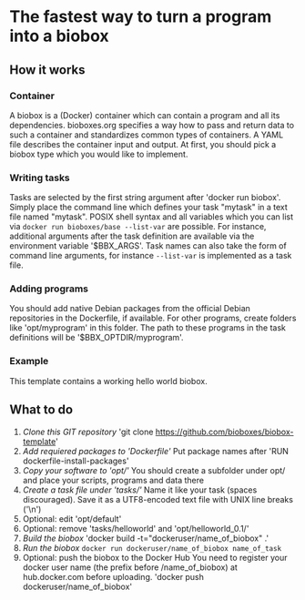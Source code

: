 # The fastest way to turn a program into a biobox

## How it works

### Container
A biobox is a (Docker) container which can contain a program and all its dependencies. bioboxes.org specifies a way how to pass and return data to such a container and standardizes common types of containers. A YAML file describes the container input and output. At first, you should pick a biobox type which you would like to implement.

### Writing tasks
Tasks are selected by the first string argument after 'docker run biobox'. Simply place the command line which defines your task "mytask" in a text file named "mytask". POSIX shell syntax and all variables which you can list via `docker run bioboxes/base --list-var` are possible. For instance, additional arguments after the task definition are available via the environment variable '$BBX_ARGS'. Task names can also take the form of command line arguments, for instance `--list-var` is implemented as a task file.

### Adding programs
You should add native Debian packages from the official Debian repositories in the Dockerfile, if available. For other programs, create  folders like 'opt/myprogram' in this folder. The path to these programs in the task definitions will be '$BBX_OPTDIR/myprogram'.

### Example
This template contains a working hello world biobox.

## What to do

1. *Clone this GIT repository*
'git clone https://github.com/bioboxes/biobox-template'
2. *Add requiered packages to 'Dockerfile'*
Put package names after 'RUN dockerfile-install-packages'
3. *Copy your software to 'opt/'*
You should create a subfolder under opt/ and place your scripts, programs and data there
4. *Create a task file under 'tasks/'*
Name it like your task (spaces discouraged). Save it as a UTF8-encoded text file with UNIX line breaks ('\n')
5. Optional: edit 'opt/default'
6. Optional: remove 'tasks/helloworld' and 'opt/helloworld_0.1/'
6. *Build the biobox*
'docker build -t="dockeruser/name_of_biobox" .'
7. *Run the biobox*
`docker run dockeruser/name_of_biobox name_of_task`
8. Optional: push the biobox to the Docker Hub
You need to register your docker user name (the prefix before /name_of_biobox) at hub.docker.com before uploading.
'docker push dockeruser/name_of_biobox'

